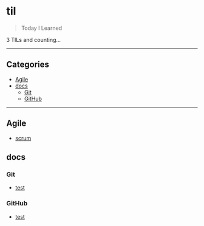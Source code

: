 # til

> Today I Learned

3 TILs and counting...

---

## Categories

- [Agile](#Agile)
- [docs](#docs)
  - [Git](#Git)
  - [GitHub](#GitHub)

---

## Agile

- [scrum](https://github.com/masuonline/til/blob/master/Agile/scrum.md)

## docs


### Git

- [test](https://github.com/masuonline/til/blob/master/docs/Git/test.md)

### GitHub

- [test](https://github.com/masuonline/til/blob/master/docs/GitHub/test.md)
